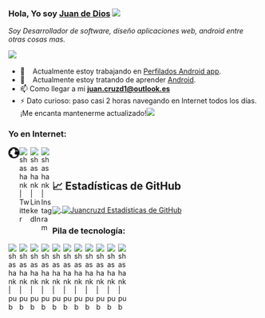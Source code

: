 ### Hola, Yo soy [Juan de Dios](https://Juancruzd.github.io/) <img src="https://media.giphy.com/media/hvRJCLFzcasrR4ia7z/giphy.gif" width="25px">

*Soy Desarrollador de software, diseño aplicaciones web, android entre otras cosas mas.*
<!--
**Ratheshprabakar/Ratheshprabakar** is a ✨ _special_ ✨ repository because its `README.md` (this file) appears on your GitHub profile.
-->

![](https://komarev.com/ghpvc/?username=Juancruzd&color=brightgreen&style=flat)

- 🔭 &nbsp;&nbsp; Actualmente estoy trabajando en [Perfilados Android app](https://play.google.com/store/apps/details?id=com.perfilados).
- 🌱 &nbsp;&nbsp; Actualmente estoy tratando de aprender [Android](https://developer.android.com/). 
- 📫 Como llegar a mi **juan.cruzd1@outlook.es**
- ⚡ Dato curioso: paso casi 2 horas navegando en Internet todos los días. ¡Me encanta mantenerme actualizado!<img src="code1.gif" width=100px;>

### Yo en Internet:

[<img align="left" alt="Juancruzd.github.io" width="22px" src="https://raw.githubusercontent.com/iconic/open-iconic/master/svg/globe.svg" />][website]
[<img align="left" alt="shashank | Twitter" width="22px" src="https://cdn.jsdelivr.net/npm/simple-icons@v3/icons/twitter.svg" />][twitter]
[<img align="left" alt="shashank | LinkedIn" width="22px" src="https://cdn.jsdelivr.net/npm/simple-icons@v3/icons/linkedin.svg" />][linkedin]
[<img align="left" alt="shashank | Instagram" width="22px" src="https://cdn.jsdelivr.net/npm/simple-icons@v3/icons/instagram.svg" />][instagram]

<br />
<br />


## &#x1f4c8; Estadísticas de GitHub

<a href="https://github.com/Juancruzd/Juancruzd">
  <img align="center" src="https://github-readme-stats.vercel.app/api/top-langs/?username=Juancruzd&hide=java,html&title_color=ffffff&text_color=c9cacc&icon_color=2bbc8a&bg_color=1d1f21" />
</a>
<a href="https://github.com/Juancruzd/Juancruzd">
  <img align="center" src="https://github-readme-stats.vercel.app/api?username=Juancruzd&show_icons=true&line_height=27&count_private=true&title_color=ffffff&text_color=c9cacc&icon_color=2bbc8a&bg_color=1d1f21" alt="Juancruzd Estadísticas de GitHub" />
</a>


### Pila de tecnología:

[<img align="left" alt="shashank | pub" width="22px" src="https://cdn.jsdelivr.net/npm/simple-icons@v3/icons/android.svg" />][website]
[<img align="left" alt="shashank | pub" width="22px" src="https://cdn.jsdelivr.net/npm/simple-icons@v3/icons/java.svg" />][website]
[<img align="left" alt="shashank | pub" width="22px" src="https://cdn.jsdelivr.net/npm/simple-icons@v3/icons/kotlin.svg" />][website]
[<img align="left" alt="shashank | pub" width="22px" src="https://cdn.jsdelivr.net/npm/simple-icons@v3/icons/gradle.svg" />][website]
[<img align="left" alt="shashank | pub" width="22px" src="https://cdn.jsdelivr.net/npm/simple-icons@v3/icons/flutter.svg" />][website]
[<img align="left" alt="shashank | pub" width="22px" src="https://cdn.jsdelivr.net/npm/simple-icons@v3/icons/dart.svg" />][website]
[<img align="left" alt="shashank | pub" width="22px" src="https://cdn.jsdelivr.net/npm/simple-icons@v3/icons/jekyll.svg" />][website]
[<img align="left" alt="shashank | pub" width="22px" src="https://cdn.jsdelivr.net/npm/simple-icons@v3/icons/hugo.svg" />][website]
[<img align="left" alt="shashank | pub" width="22px" src="https://cdn.jsdelivr.net/npm/simple-icons@v3/icons/git.svg" />][website]
[<img align="left" alt="shashank | pub" width="22px" src="https://cdn.jsdelivr.net/npm/simple-icons@v3/icons/python.svg" />][website]
[<img align="left" alt="shashank | pub" width="22px" src="https://cdn.jsdelivr.net/npm/simple-icons@v3/icons/figma.svg" />][website]

[website]: Juancruzd.github.io
[twitter]: https://twitter.com/JuandeDiosCruz_
[instagram]: https://www.instagram.com/juanddcruz/
[linkedin]: https://www.linkedin.com/in/juan-de-dios-guadalupe-cruz-delgado/
